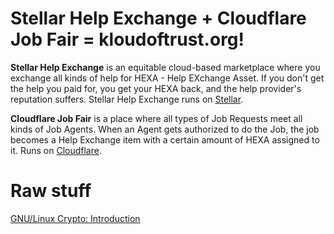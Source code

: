 # Stellar Help Exchange + Cloudflare Job Fair = kloudoftrust.org!

**Stellar Help Exchange** is an equitable cloud-based marketplace where you exchange all kinds of help for HEXA - Help EXchange Asset. If you don't get the help you paid for, you get your HEXA back, and the help provider's reputation suffers. Stellar Help Exchange runs on [Stellar](https://stellar.com/).

**Cloudflare Job Fair** is a place where all types of Job Requests meet all kinds of Job Agents. When an Agent gets authorized to do the Job, the job becomes a Help Exchange item with a certain amount of HEXA assigned to it. Runs on [Cloudflare](https://www.cloudflare.com/).

# Raw stuff

[GNU/Linux Crypto: Introduction](https://blog.sanctum.geek.nz/series/gnu-linux-crypto/)

